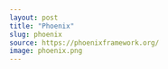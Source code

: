 ```yaml
---
layout: post
title: "Phoenix"
slug: phoenix
source: https://phoenixframework.org/
image: phoenix.png
---
```

